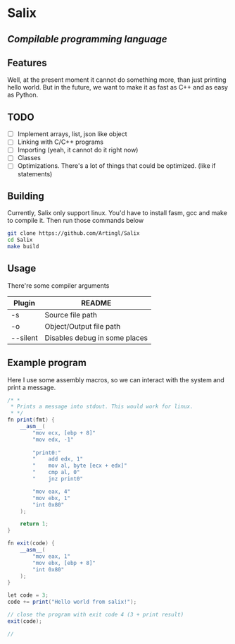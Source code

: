 # Salix
## _Compilable programming language_

## Features
Well, at the present moment it cannot do something more, than just printing hello world. But in the future, we want to make it as fast as C++ and as easy as Python.

## TODO
- [ ] Implement arrays, list, json like object
- [ ] Linking with C/C++ programs
- [ ] Importing (yeah, it cannot do it right now)
- [ ] Classes
- [ ] Optimizations. There's a lot of things that could be optimized. (like if statements)

## Building

Currently, Salix only support linux. You'd have to install fasm, gcc and make to compile it. Then run those commands below

```sh
git clone https://github.com/Artingl/Salix
cd Salix
make build
```

## Usage

There're some compiler arguments

| Plugin | README |
| ------ | ------ |
| -s | Source file path |
| -o | Object/Output file path |
| --silent | Disables debug in some places |

## Example program

Here I use some assembly macros, so we can interact with the system and print a message.

```csharp
/* *
 * Prints a message into stdout. This would work for linux.
 * */
fn print(fmt) {
    __asm__(
        "mov ecx, [ebp + 8]"
        "mov edx, -1"
        
        "print0:"
        "    add edx, 1"
        "    mov al, byte [ecx + edx]"
        "    cmp al, 0"
        "    jnz print0"

        "mov eax, 4"
        "mov ebx, 1"
        "int 0x80"
    );

    return 1;
}

fn exit(code) {
    __asm__(
        "mov eax, 1"
        "mov ebx, [ebp + 8]"
        "int 0x80"
    );
}

let code = 3;
code += print("Hello world from salix!");

// close the program with exit code 4 (3 + print result)
exit(code);

//
```
